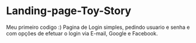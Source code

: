 # Landing-page-Toy-Story
Meu primeiro codigo :)
Pagina de Login simples, pedindo usuario e senha e com opções de efetuar o login via E-mail, Google e Facebook.
